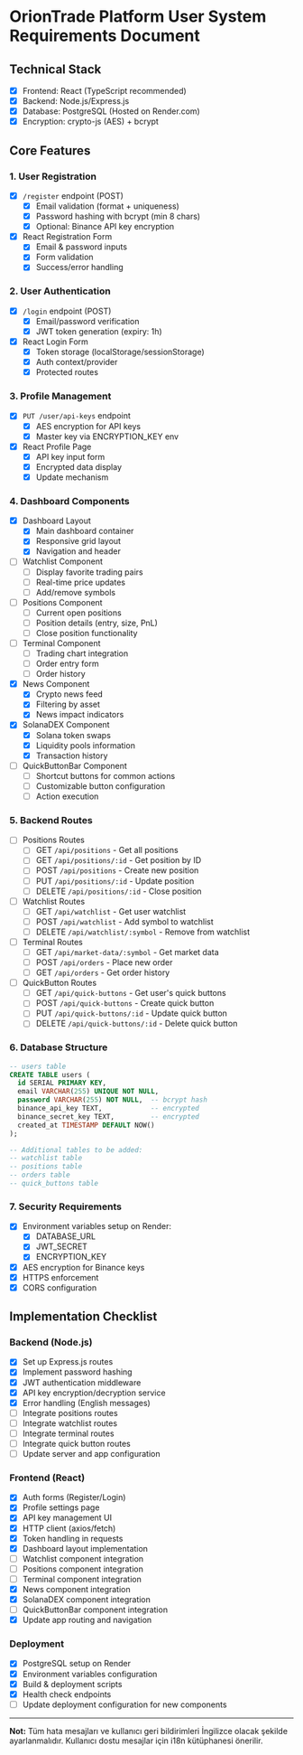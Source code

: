 # OrionTrade Platform User System Requirements Document

## Technical Stack
- [x] Frontend: React (TypeScript recommended)
- [x] Backend: Node.js/Express.js
- [x] Database: PostgreSQL (Hosted on Render.com)
- [x] Encryption: crypto-js (AES) + bcrypt

## Core Features

### 1. User Registration
- [x] `/register` endpoint (POST)
  - [x] Email validation (format + uniqueness)
  - [x] Password hashing with bcrypt (min 8 chars)
  - [x] Optional: Binance API key encryption
- [x] React Registration Form
  - [x] Email & password inputs
  - [x] Form validation
  - [x] Success/error handling

### 2. User Authentication
- [x] `/login` endpoint (POST)
  - [x] Email/password verification
  - [x] JWT token generation (expiry: 1h)
- [x] React Login Form
  - [x] Token storage (localStorage/sessionStorage)
  - [x] Auth context/provider
  - [x] Protected routes

### 3. Profile Management
- [x] `PUT /user/api-keys` endpoint
  - [x] AES encryption for API keys
  - [x] Master key via ENCRYPTION_KEY env
- [x] React Profile Page
  - [x] API key input form
  - [x] Encrypted data display
  - [x] Update mechanism

### 4. Dashboard Components
- [x] Dashboard Layout
  - [x] Main dashboard container
  - [x] Responsive grid layout
  - [x] Navigation and header
- [ ] Watchlist Component
  - [ ] Display favorite trading pairs
  - [ ] Real-time price updates
  - [ ] Add/remove symbols
- [ ] Positions Component
  - [ ] Current open positions
  - [ ] Position details (entry, size, PnL)
  - [ ] Close position functionality
- [ ] Terminal Component
  - [ ] Trading chart integration
  - [ ] Order entry form
  - [ ] Order history
- [x] News Component
  - [x] Crypto news feed
  - [x] Filtering by asset
  - [x] News impact indicators
- [x] SolanaDEX Component
  - [x] Solana token swaps
  - [x] Liquidity pools information
  - [x] Transaction history
- [ ] QuickButtonBar Component
  - [ ] Shortcut buttons for common actions
  - [ ] Customizable button configuration
  - [ ] Action execution

### 5. Backend Routes
- [ ] Positions Routes
  - [ ] GET `/api/positions` - Get all positions
  - [ ] GET `/api/positions/:id` - Get position by ID
  - [ ] POST `/api/positions` - Create new position
  - [ ] PUT `/api/positions/:id` - Update position
  - [ ] DELETE `/api/positions/:id` - Close position
- [ ] Watchlist Routes
  - [ ] GET `/api/watchlist` - Get user watchlist
  - [ ] POST `/api/watchlist` - Add symbol to watchlist
  - [ ] DELETE `/api/watchlist/:symbol` - Remove from watchlist
- [ ] Terminal Routes
  - [ ] GET `/api/market-data/:symbol` - Get market data
  - [ ] POST `/api/orders` - Place new order
  - [ ] GET `/api/orders` - Get order history
- [ ] QuickButton Routes
  - [ ] GET `/api/quick-buttons` - Get user's quick buttons
  - [ ] POST `/api/quick-buttons` - Create quick button
  - [ ] PUT `/api/quick-buttons/:id` - Update quick button
  - [ ] DELETE `/api/quick-buttons/:id` - Delete quick button

### 6. Database Structure
```sql
-- users table
CREATE TABLE users (
  id SERIAL PRIMARY KEY,
  email VARCHAR(255) UNIQUE NOT NULL,
  password VARCHAR(255) NOT NULL,  -- bcrypt hash
  binance_api_key TEXT,            -- encrypted
  binance_secret_key TEXT,         -- encrypted
  created_at TIMESTAMP DEFAULT NOW()
);

-- Additional tables to be added:
-- watchlist table
-- positions table
-- orders table
-- quick_buttons table
```

### 7. Security Requirements
- [x] Environment variables setup on Render:
  - [x] DATABASE_URL
  - [x] JWT_SECRET
  - [x] ENCRYPTION_KEY
- [x] AES encryption for Binance keys
- [x] HTTPS enforcement
- [x] CORS configuration

## Implementation Checklist

### Backend (Node.js)
- [x] Set up Express.js routes
- [x] Implement password hashing
- [x] JWT authentication middleware
- [x] API key encryption/decryption service
- [x] Error handling (English messages)
- [ ] Integrate positions routes
- [ ] Integrate watchlist routes
- [ ] Integrate terminal routes
- [ ] Integrate quick button routes
- [ ] Update server and app configuration

### Frontend (React)
- [x] Auth forms (Register/Login)
- [x] Profile settings page
- [x] API key management UI
- [x] HTTP client (axios/fetch)
- [x] Token handling in requests
- [x] Dashboard layout implementation
- [ ] Watchlist component integration
- [ ] Positions component integration
- [ ] Terminal component integration
- [x] News component integration
- [x] SolanaDEX component integration
- [ ] QuickButtonBar component integration
- [x] Update app routing and navigation

### Deployment
- [x] PostgreSQL setup on Render
- [x] Environment variables configuration
- [x] Build & deployment scripts
- [x] Health check endpoints
- [ ] Update deployment configuration for new components

---

**Not:** Tüm hata mesajları ve kullanıcı geri bildirimleri İngilizce olacak şekilde ayarlanmalıdır. Kullanıcı dostu mesajlar için i18n kütüphanesi önerilir. 